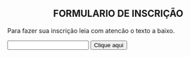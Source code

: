 <!DOCTYPE html>

<html>
<head>
  <meta http-equiv="CONTENT-TYPE" content="text/html; charset=UTF-8">
  <link rel="stylesheet" href="styles/style.css"/>
  <title>Seja bem vindos</title>
</head>
<body>
  <h2 style="text-align: center;">
    FORMULARIO DE INSCRIÇÃO
  </h2>
  Para fazer sua inscrição leia com atencão o texto a baixo.<br>
  
  
  <input type= textinput> <button>Clique aqui</button>
</body>
</html>
